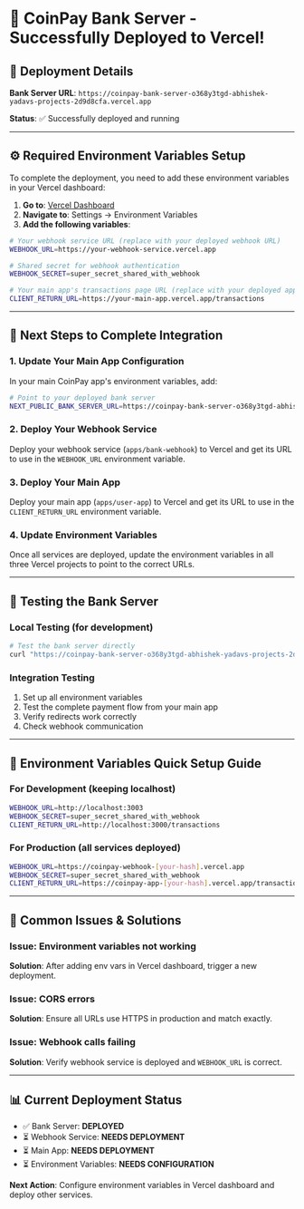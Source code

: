 # 🎉 CoinPay Bank Server - Successfully Deployed to Vercel!

## 🚀 **Deployment Details**

**Bank Server URL**: `https://coinpay-bank-server-o368y3tgd-abhishek-yadavs-projects-2d9d8cfa.vercel.app`

**Status**: ✅ Successfully deployed and running

---

## ⚙️ **Required Environment Variables Setup**

To complete the deployment, you need to add these environment variables in your Vercel dashboard:

1. **Go to**: [Vercel Dashboard](https://vercel.com/abhishek-yadavs-projects-2d9d8cfa/coinpay-bank-server)
2. **Navigate to**: Settings → Environment Variables
3. **Add the following variables**:

```bash
# Your webhook service URL (replace with your deployed webhook URL)
WEBHOOK_URL=https://your-webhook-service.vercel.app

# Shared secret for webhook authentication
WEBHOOK_SECRET=super_secret_shared_with_webhook

# Your main app's transactions page URL (replace with your deployed app URL)
CLIENT_RETURN_URL=https://your-main-app.vercel.app/transactions
```

---

## 🔗 **Next Steps to Complete Integration**

### 1. Update Your Main App Configuration
In your main CoinPay app's environment variables, add:

```bash
# Point to your deployed bank server
NEXT_PUBLIC_BANK_SERVER_URL=https://coinpay-bank-server-o368y3tgd-abhishek-yadavs-projects-2d9d8cfa.vercel.app
```

### 2. Deploy Your Webhook Service
Deploy your webhook service (`apps/bank-webhook`) to Vercel and get its URL to use in the `WEBHOOK_URL` environment variable.

### 3. Deploy Your Main App
Deploy your main app (`apps/user-app`) to Vercel and get its URL to use in the `CLIENT_RETURN_URL` environment variable.

### 4. Update Environment Variables
Once all services are deployed, update the environment variables in all three Vercel projects to point to the correct URLs.

---

## 🧪 **Testing the Bank Server**

### Local Testing (for development)
```bash
# Test the bank server directly
curl "https://coinpay-bank-server-o368y3tgd-abhishek-yadavs-projects-2d9d8cfa.vercel.app/start-payment?token=test123&amount=10000&user_identifier=1"
```

### Integration Testing
1. Set up all environment variables
2. Test the complete payment flow from your main app
3. Verify redirects work correctly
4. Check webhook communication

---

## 📝 **Environment Variables Quick Setup Guide**

### For Development (keeping localhost)
```bash
WEBHOOK_URL=http://localhost:3003
WEBHOOK_SECRET=super_secret_shared_with_webhook
CLIENT_RETURN_URL=http://localhost:3000/transactions
```

### For Production (all services deployed)
```bash
WEBHOOK_URL=https://coinpay-webhook-[your-hash].vercel.app
WEBHOOK_SECRET=super_secret_shared_with_webhook
CLIENT_RETURN_URL=https://coinpay-app-[your-hash].vercel.app/transactions
```

---

## 🔧 **Common Issues & Solutions**

### Issue: Environment variables not working
**Solution**: After adding env vars in Vercel dashboard, trigger a new deployment.

### Issue: CORS errors
**Solution**: Ensure all URLs use HTTPS in production and match exactly.

### Issue: Webhook calls failing
**Solution**: Verify webhook service is deployed and `WEBHOOK_URL` is correct.

---

## 📊 **Current Deployment Status**

- ✅ Bank Server: **DEPLOYED** 
- ⏳ Webhook Service: **NEEDS DEPLOYMENT**
- ⏳ Main App: **NEEDS DEPLOYMENT**
- ⏳ Environment Variables: **NEEDS CONFIGURATION**

**Next Action**: Configure environment variables in Vercel dashboard and deploy other services.